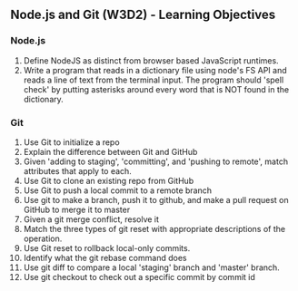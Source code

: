 ## Node.js and Git (W3D2) - Learning Objectives

### Node.js 
1. Define NodeJS as distinct from browser based JavaScript runtimes.
2. Write a program that reads in a dictionary file using node's FS API and reads a line of text from the terminal input. The program should 'spell check' by putting asterisks around every word that is NOT found in the dictionary.

### Git
1. Use Git to initialize a repo
2. Explain the difference between Git and GitHub
3. Given 'adding to staging', 'committing', and 'pushing to remote', match attributes that apply to each.
4. Use Git to clone an existing repo from GitHub
5. Use Git to push a local commit to a remote branch
6. Use git to make a branch, push it to github, and make a pull request on GitHub to merge it to master
7. Given a git merge conflict, resolve it
8. Match the three types of git reset with appropriate descriptions of the operation.
9. Use Git reset to rollback local-only commits.
10. Identify what the git rebase command does
11. Use git diff to compare a local 'staging' branch and 'master' branch.
12. Use git checkout to check out a specific commit by commit id
